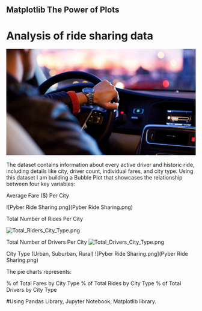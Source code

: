 ## Matplotlib The Power of Plots

# Analysis of ride sharing data 

![Ride.png](Ride.png)

The dataset contains information about every active driver and historic ride, including details like city, driver count, individual fares, and city type. Using this dataset I am building a Bubble Plot that showcases the relationship between four key variables:

Average Fare ($) Per City

![Pyber Ride Sharing.png](Pyber Ride Sharing.png)

Total Number of Rides Per City

![Total_Riders_City_Type.png](Total_Riders_City_Type.png)

Total Number of Drivers Per City
![Total_Drivers_City_Type.png](Total_Driders_City_Type.png)

City Type (Urban, Suburban, Rural)
![Pyber Ride Sharing.png](Pyber Ride Sharing.png)

The pie charts represents:

% of Total Fares by City Type
% of Total Rides by City Type
% of Total Drivers by City Type

 #Using
  Pandas Library, Jupyter Notebook, Matplotlib library.
